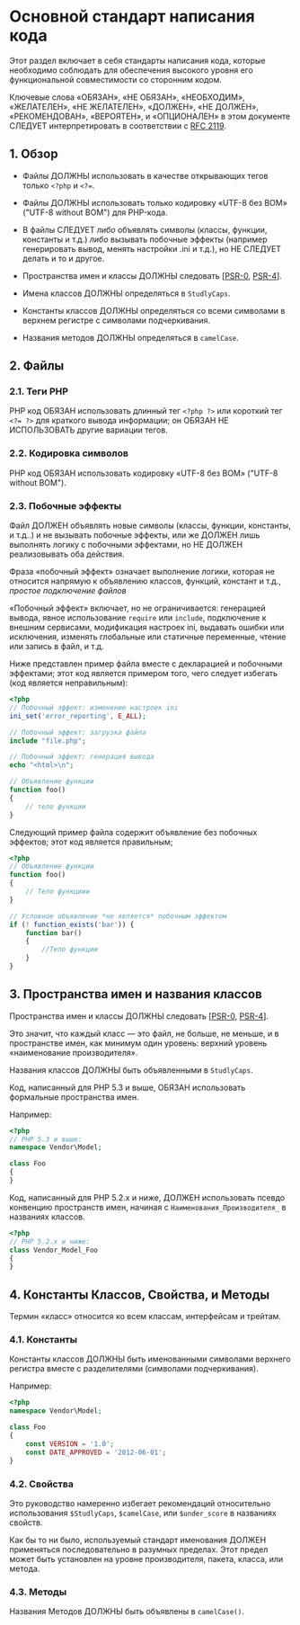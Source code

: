 # Основной стандарт написания кода

Этот раздел включает в себя стандарты написания кода, которые необходимо соблюдать для обеспечения высокого уровня его функциональной совместимости со сторонним кодом.

Ключевые слова «ОБЯЗАН», «НЕ ОБЯЗАН», «НЕОБХОДИМ», «ЖЕЛАТЕЛЕН», «НЕ ЖЕЛАТЕЛЕН», «ДОЛЖЕН»,
«НЕ ДОЛЖЕН», «РЕКОМЕНДОВАН», «ВЕРОЯТЕН», и «ОПЦИОНАЛЕН» в этом документе СЛЕДУЕТ интерпретировать в соответствии с [RFC 2119][].


[RFC 2119]: http://www.ietf.org/rfc/rfc2119.txt
[PSR-0]: https://github.com/getjump/fig-standards/blob/master/accepted/PSR-0.md
[PSR-4]: https://github.com/getjump/fig-standards/blob/master/accepted/PSR-4-autoloader.md

## 1. Обзор

- Файлы ДОЛЖНЫ использовать в качестве открывающих тегов только `<?php` и `<?=`.

- Файлы ДОЛЖНЫ использовать только кодировку «UTF-8 без BOM» ("UTF-8 without BOM") для PHP-кода.

- В файлы СЛЕДУЕТ *либо* объявлять символы (классы, функции, константы и т.д.) *либо* вызывать побочные эффекты (например генерировать вывод, менять настройки .ini и т.д.), но НЕ СЛЕДУЕТ делать и то и другое.

- Пространства имен и классы ДОЛЖНЫ следовать [[PSR-0], [PSR-4]].

- Имена классов ДОЛЖНЫ определяться в `StudlyCaps`.

- Константы классов ДОЛЖНЫ определяться со всеми символами в верхнем регистре с символами подчеркивания.

- Названия методов ДОЛЖНЫ определяться в `camelCase`.


## 2. Файлы

### 2.1. Теги PHP

PHP код ОБЯЗАН использовать длинный тег `<?php ?>` или короткий тег `<?= ?>` для краткого вывода информации; он ОБЯЗАН НЕ ИСПОЛЬЗОВАТЬ другие вариации тегов.

### 2.2. Кодировка символов

PHP код ОБЯЗАН использовать кодировку «UTF-8 без BOM» ("UTF-8 without BOM").

### 2.3. Побочные эффекты

Файл ДОЛЖЕН объявлять новые символы (классы, функции, константы, и т.д..) и не вызывать побочные эффекты, или же ДОЛЖЕН лишь выполнять логику с побочными эффектами, но НЕ ДОЛЖЕН реализовывать оба действия.

Фраза «побочный эффект» означает выполнение логики, которая не относится напрямую к объявлению классов, функций, констант и т.д., *простое подключение файлов*

«Побочный эффект» включает, но не ограничивается: генерацией вывода, явное использование `require` или `include`, подключение к внешним сервисами, модификация настроек ini, выдавать ошибки или исключения, изменять глобальные или статичные переменные, чтение или запись в файл, и т.д.

Ниже представлен пример файла вместе с декларацией и побочными эффектами; этот код является примером того, чего следует избегать (код является неправильным):


~~~php
<?php
// Побочный эффект: изменение настроек ini
ini_set('error_reporting', E_ALL);

// Побочный эффект: загрузка файла
include "file.php";

// Побочный эффект: генерация вывода
echo "<html>\n";

// Объявление функции
function foo()
{
    // тело функции
}
~~~

Следующий пример файла содержит объявление без побочных эффектов; этот код является правильным;


~~~php
<?php
// Объявление функции
function foo()
{
    // Тело функциии
}

// Условное объявление *не является* побочным эффектом
if (! function_exists('bar')) {
    function bar()
    {
        //Тело функции
    }
}
~~~


## 3. Пространства имен и названия классов

Пространства имен и классы ДОЛЖНЫ следовать [[PSR-0], [PSR-4]].

Это значит, что каждый класс &mdash; это файл, не больше, не меньше, и в пространстве имен, как минимум один уровень: верхний уровень «наименование производителя».

Названия классов ДОЛЖНЫ быть объявленными в `StudlyCaps`.

Код, написанный для PHP 5.3 и выше, ОБЯЗАН использовать формальные пространства имен.

Например:

~~~php
<?php
// PHP 5.3 и выше:
namespace Vendor\Model;

class Foo
{
}
~~~

Код, написанный для PHP 5.2.x и ниже, ДОЛЖЕН использовать псевдо конвенцию пространств имен, начиная с `Наименования_Производителя_` в названиях классов.

~~~php
<?php
// PHP 5.2.x и ниже:
class Vendor_Model_Foo
{
}
~~~

## 4. Константы Классов, Свойства, и Методы

Термин «класс» относится ко всем классам, интерфейсам и трейтам.

### 4.1. Константы

Константы классов ДОЛЖНЫ быть именованными символами верхнего регистра вместе с разделителями (символами подчеркивания).

Например:

~~~php
<?php
namespace Vendor\Model;

class Foo
{
    const VERSION = '1.0';
    const DATE_APPROVED = '2012-06-01';
}
~~~

### 4.2. Свойства

Это руководство намеренно избегает рекомендаций относительно использования 
`$StudlyCaps`, `$camelCase`, или `$under_score` в названиях свойств.

Как бы то ни было, используемый стандарт именования ДОЛЖЕН применяться последовательно в разумных пределах. Этот предел может быть установлен на уровне производителя, пакета, класса, или метода.

### 4.3. Методы

Названия Методов ДОЛЖНЫ быть объявлены в `camelCase()`.
